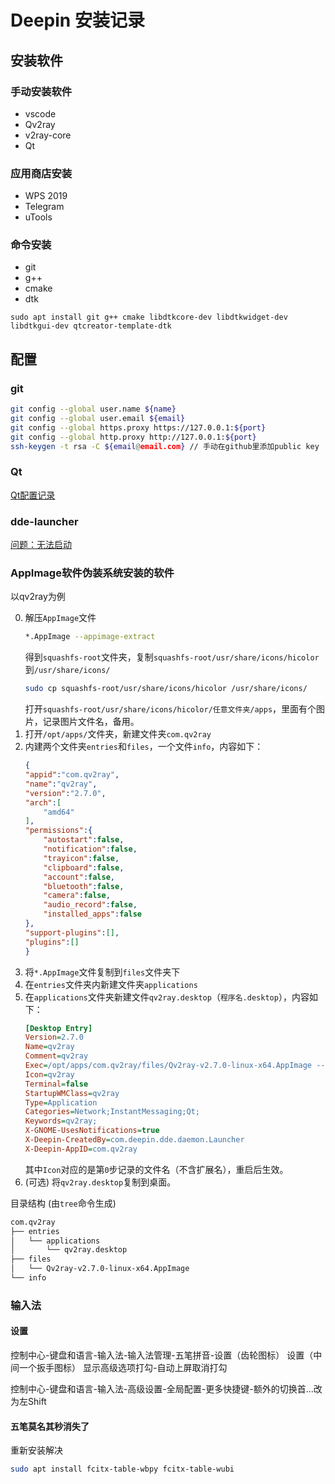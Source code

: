 # Deepin 安装记录

## 安装软件

### 手动安装软件
- vscode
- Qv2ray
- v2ray-core
- Qt

### 应用商店安装
- WPS 2019
- Telegram
- uTools

### 命令安装
- git
- g++ 
- cmake
- dtk

```
sudo apt install git g++ cmake libdtkcore-dev libdtkwidget-dev libdtkgui-dev qtcreator-template-dtk

```

## 配置

### git
```bash
git config --global user.name ${name}
git config --global user.email ${email}
git config --global https.proxy https://127.0.0.1:${port}
git config --global http.proxy http://127.0.0.1:${port}
ssh-keygen -t rsa -C ${email@email.com} // 手动在github里添加public key
```

### Qt
[Qt配置记录](Qt%E9%85%8D%E7%BD%AE.md)

### dde-launcher
[问题：无法启动](https://bbs.deepin.org/zh/post/228632)

### AppImage软件伪装系统安装的软件
以qv2ray为例

0. 解压`AppImage`文件
    ```bash
    *.AppImage --appimage-extract
    ```
   得到`squashfs-root`文件夹，复制`squashfs-root/usr/share/icons/hicolor`到`/usr/share/icons/`
    ``` bash
    sudo cp squashfs-root/usr/share/icons/hicolor /usr/share/icons/
    ```
   打开`squashfs-root/usr/share/icons/hicolor/任意文件夹/apps`，里面有个图片，记录图片文件名，备用。
1. 打开`/opt/apps/`文件夹，新建文件夹`com.qv2ray`
2. 内建两个文件夹`entries`和`files`，一个文件`info`，内容如下：
    ```json
    {
    "appid":"com.qv2ray",
    "name":"qv2ray",
    "version":"2.7.0",
    "arch":[
        "amd64"
    ],
    "permissions":{
        "autostart":false,
        "notification":false,
        "trayicon":false,
        "clipboard":false,
        "account":false,
        "bluetooth":false,
        "camera":false,
        "audio_record":false,
        "installed_apps":false
    },
    "support-plugins":[],
    "plugins":[]
    }
    ```
3. 将`*.AppImage`文件复制到`files`文件夹下
4. 在`entries`文件夹内新建文件夹`applications`
5. 在`applications`文件夹新建文件`qv2ray.desktop`（`程序名.desktop`），内容如下：
    ```ini
    [Desktop Entry]
    Version=2.7.0
    Name=qv2ray
    Comment=qv2ray
    Exec=/opt/apps/com.qv2ray/files/Qv2ray-v2.7.0-linux-x64.AppImage -- %u
    Icon=qv2ray
    Terminal=false
    StartupWMClass=qv2ray
    Type=Application
    Categories=Network;InstantMessaging;Qt;
    Keywords=qv2ray;
    X-GNOME-UsesNotifications=true
    X-Deepin-CreatedBy=com.deepin.dde.daemon.Launcher
    X-Deepin-AppID=com.qv2ray
    ```
   其中`Icon`对应的是第`0`步记录的文件名（不含扩展名），重启后生效。
6. (可选) 将`qv2ray.desktop`复制到桌面。

目录结构 (由`tree`命令生成)
```bash
com.qv2ray
├── entries
│   └── applications
│       └── qv2ray.desktop
├── files
│   └── Qv2ray-v2.7.0-linux-x64.AppImage
└── info
```

### 输入法

#### 设置
控制中心-键盘和语言-输入法-输入法管理-五笔拼音-设置（齿轮图标）
设置（中间一个扳手图标）
显示高级选项打勾-自动上屏取消打勾

控制中心-键盘和语言-输入法-高级设置-全局配置-更多快捷键-额外的切换首...改为左Shift

#### 五笔莫名其秒消失了
重新安装解决
```bash
sudo apt install fcitx-table-wbpy fcitx-table-wubi
```